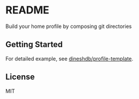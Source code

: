 # README

Build your home profile by composing git directories

## Getting Started

For detailed example, see
[dineshdb/profile-template](https://github.com/dineshdb/profile-template).

## License

MIT
